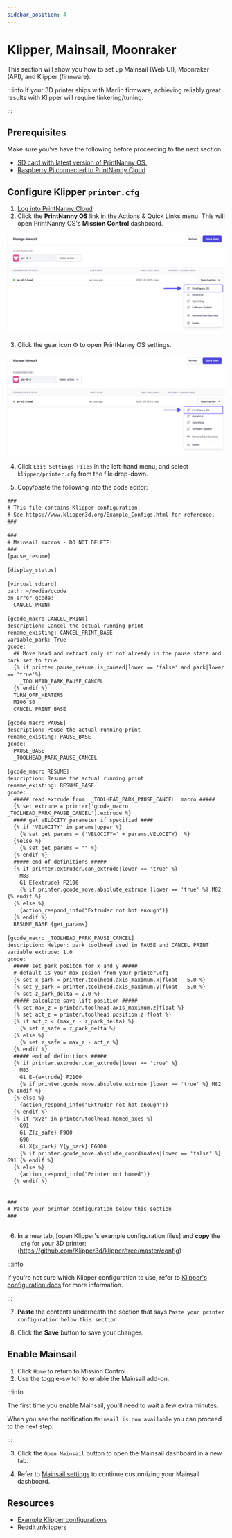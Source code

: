 ```yaml
---
sidebar_position: 4
---
```


# Klipper, Mainsail, Moonraker

This section will show you how to set up Mainsail (Web UI), Moonraker (API), and Klipper (firmware).

:::info
If your 3D printer ships with Marlin firmware, achieving reliably great results with Klipper will require tinkering/tuning.

:::

## Prerequisites

Make sure you've have the following before proceeding to the next section:

* [SD card with latest version of PrintNanny OS.](/docs/quick-start/create-printnanny-os-image/)
* [Raspberry Pi connected to PrintNanny Cloud](https://printnanny.ai/docs/quick-start/connect-printnanny-cloud/)

## Configure Klipper `printer.cfg`

1. [Log into PrintNanny Cloud](https://printnanny.ai/devices/)
2. Click the **PrintNanny OS** link in the Actions & Quick Links menu. This will open PrintNanny OS's **Mission Control** dashboard.

![Click the "PrintNanny OS" link in the Actions & Quick Links menu](./img/open-printnanny-os-mission-control.png)

3. Click the gear icon ⚙️ to open PrintNanny OS settings.

![Click the gear icon to open PrintNanny OS settings](./img/open-printnanny-os-mission-control.png)

4. Click `Edit Settings Files` in the left-hand menu, and select `klipper/printer.cfg` from the file drop-down.

5. Copy/paste the following into the code editor:

```
###
# This file contains Klipper configuration.
# See https://www.klipper3d.org/Example_Configs.html for reference.
###

### 
# Mainsail macros - DO NOT DELETE!
### 
[pause_resume]

[display_status]

[virtual_sdcard]
path: ~/media/gcode
on_error_gcode:
  CANCEL_PRINT

[gcode_macro CANCEL_PRINT]
description: Cancel the actual running print
rename_existing: CANCEL_PRINT_BASE
variable_park: True
gcode:
  ## Move head and retract only if not already in the pause state and park set to true
  {% if printer.pause_resume.is_paused|lower == 'false' and park|lower == 'true'%}
    _TOOLHEAD_PARK_PAUSE_CANCEL
  {% endif %}
  TURN_OFF_HEATERS
  M106 S0
  CANCEL_PRINT_BASE

[gcode_macro PAUSE]
description: Pause the actual running print
rename_existing: PAUSE_BASE
gcode:
  PAUSE_BASE
  _TOOLHEAD_PARK_PAUSE_CANCEL

[gcode_macro RESUME]
description: Resume the actual running print
rename_existing: RESUME_BASE
gcode:
  ##### read extrude from  _TOOLHEAD_PARK_PAUSE_CANCEL  macro #####
  {% set extrude = printer['gcode_macro _TOOLHEAD_PARK_PAUSE_CANCEL'].extrude %}
  #### get VELOCITY parameter if specified ####
  {% if 'VELOCITY' in params|upper %}
    {% set get_params = ('VELOCITY=' + params.VELOCITY)  %}
  {%else %}
    {% set get_params = "" %}
  {% endif %}
  ##### end of definitions #####
  {% if printer.extruder.can_extrude|lower == 'true' %}
    M83
    G1 E{extrude} F2100
    {% if printer.gcode_move.absolute_extrude |lower == 'true' %} M82 {% endif %}
  {% else %}
    {action_respond_info("Extruder not hot enough")}
  {% endif %}
  RESUME_BASE {get_params}

[gcode_macro _TOOLHEAD_PARK_PAUSE_CANCEL]
description: Helper: park toolhead used in PAUSE and CANCEL_PRINT
variable_extrude: 1.0
gcode:
  ##### set park positon for x and y #####
  # default is your max posion from your printer.cfg
  {% set x_park = printer.toolhead.axis_maximum.x|float - 5.0 %}
  {% set y_park = printer.toolhead.axis_maximum.y|float - 5.0 %}
  {% set z_park_delta = 2.0 %}
  ##### calculate save lift position #####
  {% set max_z = printer.toolhead.axis_maximum.z|float %}
  {% set act_z = printer.toolhead.position.z|float %}
  {% if act_z < (max_z - z_park_delta) %}
    {% set z_safe = z_park_delta %}
  {% else %}
    {% set z_safe = max_z - act_z %}
  {% endif %}
  ##### end of definitions #####
  {% if printer.extruder.can_extrude|lower == 'true' %}
    M83
    G1 E-{extrude} F2100
    {% if printer.gcode_move.absolute_extrude |lower == 'true' %} M82 {% endif %}
  {% else %}
    {action_respond_info("Extruder not hot enough")}
  {% endif %}
  {% if "xyz" in printer.toolhead.homed_axes %}
    G91
    G1 Z{z_safe} F900
    G90
    G1 X{x_park} Y{y_park} F6000
    {% if printer.gcode_move.absolute_coordinates|lower == 'false' %} G91 {% endif %}
  {% else %}
    {action_respond_info("Printer not homed")}
  {% endif %}


### 
# Paste your printer configuration below this section
###


```

6. In a new tab, [open Klipper's example configuration files] and **copy** the `.cfg` for your 3D printer: (https://github.com/Klipper3d/klipper/tree/master/config)


:::info

If you're not sure which Klipper configuration to use, refer to [Klipper's configuration docs](https://www.klipper3d.org/Example_Configs.html) for more information.

:::

7. **Paste** the contents underneath the section that says `Paste your printer configuration below this section`

8. Click the **Save** button to save your changes.

## Enable Mainsail

1. Click `Home` to return to Mission Control
2. Use the toggle-switch to enable the Mainsail add-on.

:::info

The first time you enable Mainsail, you'll need to wait a few extra minutes.

When you see the notification `Mainsail is now available` you can proceed to the next step. 

:::

3. Click the `Open Mainsail` button to open the Mainsail dashboard in a new tab.

4. Refer to [Mainsail settings](https://docs.mainsail.xyz/overview/settings) to continue customizing your Mainsail dashboard.



## Resources

* [Example Klipper configurations](https://www.klipper3d.org/Example_Configs.html)
* [Reddit /r/klippers](https://www.reddit.com/r/klippers/)
  